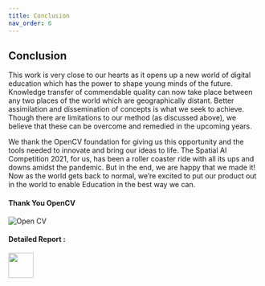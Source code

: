 ```yaml
---
title: Conclusion
nav_order: 6
---
```

## Conclusion

This work is very close to our hearts as it opens up a new world of digital education which has the power to shape young minds of the future. Knowledge transfer of commendable quality can now take place between any two places of the world which are geographically distant. Better assimilation and dissemination of concepts is what we seek to achieve. Though there are limitations to our method (as discussed above), we believe that these can be overcome and remedied in the upcoming years.

We thank the OpenCV foundation for giving us this opportunity and the tools needed to innovate and bring our ideas to life. The Spatial AI Competition 2021, for us, has been a roller coaster ride with all its ups and downs amidst the pandemic. But in the end, we are happy that we made it! Now as the world gets back to normal, we’re excited to put our product out in the world to enable Education in the best way we can.

#### Thank You OpenCV
![Open CV](assets/opencv.gif)


#### Detailed Report :




<a href="{{ '/assets/report.pdf' | relative_url }}" target="_blank">
    <img width="50" height="50" src="{{ '/assets/pdf_icon.svg' | relative_url }}">
</a>
